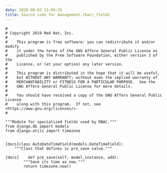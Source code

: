```yaml
---
date: 2020-08-03 13:09:33
title: Source code for management.rbac\_fields
---
```


<div class="highlight">

    #
    # Copyright 2019 Red Hat, Inc.
    #
    #    This program is free software: you can redistribute it and/or modify
    #    it under the terms of the GNU Affero General Public License as
    #    published by the Free Software Foundation, either version 3 of the
    #    License, or (at your option) any later version.
    #
    #    This program is distributed in the hope that it will be useful,
    #    but WITHOUT ANY WARRANTY; without even the implied warranty of
    #    MERCHANTABILITY or FITNESS FOR A PARTICULAR PURPOSE.  See the
    #    GNU Affero General Public License for more details.
    #
    #    You should have received a copy of the GNU Affero General Public License
    #    along with this program.  If not, see <https://www.gnu.org/licenses/>.
    #
    
    """Module for specialized fields used by RBAC."""
    from django.db import models
    from django.utils import timezone
    
    
    [docs]class AutoDateTimeField(models.DateTimeField):
        """Class that defines is pre_save value."""
    
    [docs]    def pre_save(self, model_instance, add):
            """Save its time as now."""
            return timezone.now()

</div>